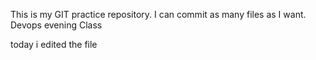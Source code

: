  This is my GIT practice repository.
 I can commit as many files as I want.
 Devops evening Class

 today i edited the file

